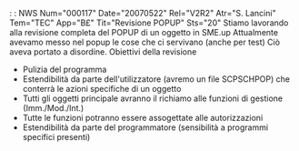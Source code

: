  :  : NWS Num="000117" Date="20070522" Rel="V2R2" Atr="S. Lancini" Tem="TEC" App="B£" Tit="Revisione POPUP" Sts="20"
Stiamo lavorando alla revisione completa del POPUP di un oggetto in SME.up Attualmente avevamo messo nel popup le cose che ci servivano (anche per test) Ciò aveva portato a disordine.
Obiettivi della revisione
- Pulizia del programma
- Estendibilità da parte dell'utilizzatore (avremo un file SCPSCHPOP) che conterrà le azioni
  specifiche di un oggetto
- Tutti gli oggetti principale avranno il richiamo alle funzioni di gestione (Imm./Mod./Int.)
- Tutte le funzioni potranno essere assogettate alle autorizzazioni
- Estendibilità da parte del programmatore (sensibilità a programmi specifici presenti)
